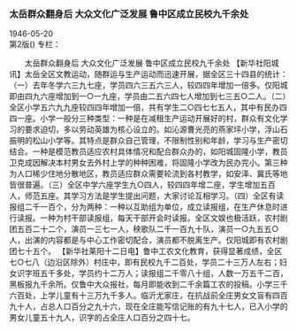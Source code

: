 ### 太岳群众翻身后  大众文化广泛发展  鲁中区成立民校九千余处  

1946-05-20  
第2版()
专栏：

　　太岳群众翻身后
    大众文化广泛发展
    鲁中区成立民校九千余处
    【新华社阳城讯】太岳全区文教运动，随群运与生产运动而迅速开展，据全区三十四县的统计：（一）去年冬学六三九七座，学员四六三五六三人，较四四年增加一倍多。仅阳城即由四九六座增加到一○一九座，学员由二五六四七人增加到七三五○二人。（二）全区小学五六九九座较四四年增加一倍，共有学生二○四七七五人，其中有民办四四一座。小学一般分三种类型：一种是在减租生产运动开展好的村，群众有文化学习的要求迫切，多以劳动英雄为核心设立的。如沁源曹光亮的燕家坪小学，浮山石振明的松山小学等。其特点是群众自己管理，不限制性别和年龄，学习与生产密切结合。一种是模范教员适应农村具体情况和配合群众办的，如阳城固隆小学，教员卫克成因解决本村男女去外村上学的种种困难，将固隆小学改为民办完小。第三种为人口稀少住地分散地区，教员适应群众需要轮流到各村教学，如安泽、冀氏等地皆很普遍。（三）全区中学六座学生九○四人，较四四年增二座，学生增加五百人，师范五座。其学习方法是学生提出问题，大家讨论互相学习。（四）全区有读报组二千一百个，分为两种：一种以互助组为单位，成立读报组，在生产休息时进行读报。一种为村干部读报组，每天干部开会时读报。全区文娱也极活跃，农村剧团五百二十二个，演员一三七一人，秧歌队二千一百九十队，演员一○九五五○人，出演的内容都是与中心工作密切配合，演员都不脱离生产。仅阳城即有农村剧团七十五个。
    【新华社莱阳十二日电】鲁中工农文化教育，获得显著成绩，全区七○七八（边沿区除外）村庄中，即有民校九千二百处，学员二十三万人左右；妇女识字班五千多处，学员约十二万人；读报组二千零八十组，人数一万五千二百，黑板报九千余所。仅鲁中大众报社，每月即能收到二千余篇工农的投稿。小学三千六百处，上学儿童有十三万九千多人。临沂尤家庄，在抗战前全庄男女文盲有四百九十人，占总人口百分之九十六，现在全庄能写信记账的有九十七人，已入小学的男女儿童五十九人，识字的占全庄人口百分之四十七。  
